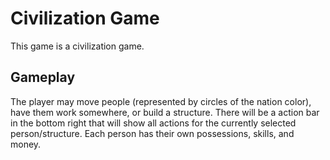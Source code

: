 # Civilization Game

This game is a civilization game.

## Gameplay
The player may move people (represented by circles of the nation color), have them work somewhere, or build a structure.
There will be a action bar in the bottom right that will show all actions for the currently selected person/structure. Each person has their own possessions, skills, and money.
